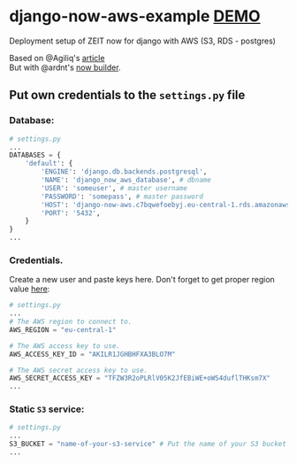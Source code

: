 # django-now-aws-example [DEMO](https://django-now-aws.guandjoy.now.sh/)
Deployment setup of ZEIT now for django with AWS (S3, RDS - postgres)

Based on @Agiliq's [article](https://www.agiliq.com/blog/2019/02/django-zeit-now-serverless/) <br/>
But with @ardnt's [now builder](https://github.com/ardnt/now-python-wsgi).

## Put own credentials to the `settings.py` file
### Database:
```python
# settings.py
...
DATABASES = {
    'default': {
        'ENGINE': 'django.db.backends.postgresql',
        'NAME': 'django_now_aws_database', # dbname
        'USER': 'someuser', # master username
        'PASSWORD': 'somepass', # master password
        'HOST': 'django-now-aws.c7bqwefoebyj.eu-central-1.rds.amazonaws.com', # Endpoint
        'PORT': '5432',
    }
}
...
```
### Credentials. 
Create a new user and paste keys here. Don't forget to get proper region value [here](https://docs.aws.amazon.com/general/latest/gr/rande.html):
```python
# settings.py
...
# The AWS region to connect to.
AWS_REGION = "eu-central-1"

# The AWS access key to use.
AWS_ACCESS_KEY_ID = "AKILR1JGHBHFXA3BLO7M"

# The AWS secret access key to use.
AWS_SECRET_ACCESS_KEY = "TFZW3R2oPLRlV05K2JfEBiWE+oWS4duflTHKsm7X"
...
```
### Static `S3` service:
```python
# settings.py
...
S3_BUCKET = "name-of-your-s3-service" # Put the name of your S3 bucket here
...
```
